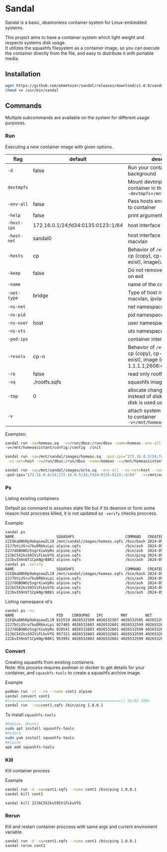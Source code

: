 # Sandal

Sandal is a basic, deamonless container system for Linux-embedded systems.

This project aims to have a container system which light weight and respects systems disk usage.  
It utilizes the squashfs filesystem as a container image, so you can execute the container directly from the file, and easy to distribute it with portable media.

## Installation

```bash
wget https://github.com/ahmetozer/sandal/releases/download/v1.0.0/sandal_1.0.0_linux_armv7 -O /usr/bin/sandal
chmod +x /usr/bin/sandal
```

## Commands

Multiple subcommands are available on the system for different usage purposes.

### Run

Executing a new container image with given options.

| flag  | default  | description  |
|---|---|---|
| `-d` | false | Run your container at background  |
| `devtmpfs` |   | Mount devtmpfs inside the container in the given location <br/> `-devtmpfs=/mnt/host/dev` |
| `-env-all` | false | Pass hosts enviroment variable to container |
| `-help` | false | print argument helps |
| `-host-ips` | 172.16.0.1/24;fd34:0135:0123::1/64 | host interface ip addresses |
| `-host-net` |  sandal0 |  host interface for bridge or macvlan |
| `-hosts` | cp | Behavior of `/etc/hosts` file. <br/>cp (copy), cp-n (copy if not exist), image(use image) |
| `-keep` | false | Do not remove container files on exit |
| `-name` |   | name of the container |
| `-net-type` | bridge | Type of host net type. bridge, macvlan, ipvlan  |
| `-ns-net` |   | net namespace or host |
| `-ns-pid` |   | pid namespace or host |
| `-ns-user` | host | user namespace or host |
| `-ns-uts` |   | uts namespace or host |
| `-pod-ips` |   | container interface ips |
| `-resolv` | cp-n | Behavior of `/etc/resolv` file. <br/>cp (copy), cp-n (copy if not exist), image (use image), 1.1.1.1;2606:4700:4700::1111 |
| `-ro` | false | read only rootfs |
| `-sq` | ./rootfs.sqfs | squashfs image location  |
| `-tmp` | 0 | allocate changes at memory instead of disk. unit is in MB, disk is used used by default |
| `-v` |   | attach system directory paths to container <br/> `-v=/mnt/homeasistant:/config` |

Examples:

```sh
sandal run -sq=homeas.sq  -v=/run/dbus:/run/dbus -name=homeas -env-all \
-v=/mnt/homeassistant/config:/config  /init

sandal run -sq=/mnt/sandal/images/homeas.sq  -pod-ips="172.16.0.3/24;fd34:0135:0123::3/64" \
 -ns-net=host -v=/run/dbus:/run/dbus -name=homeas -v=/mnt/homeassistant/config:/config  /init

sandal run -sq=/mnt/sandal/images/octo.sq  -env-all --ns-net=host --name=octo \
-pod-ips="172.16.0.4/24;172.16.0.5/24;fd34:0135:0123::4/64"  -v=/mnt/octo:/octoprint/octoprint  -devtmpfs=/mnt/external/ /init
```

### Ps

Listing existing containers

Default ps command is assumes state file but if its deamon or form some reason host proccess killed, it is not updated so `-verify` checks proccess.

Example:

```bash
sandal ps
NAME                   SQUASHFS                       COMMAND   CREATED                   STATUS                                       PID
22IQkaDNhRp9okqsewZL19 /mnt/sandal/images/homeas.sqfs /bin/bash 2024-05-11T22:48:59+01:00 exit 0                                       815519
22J7btLUSru7kuDRbkxLpi alpine.sqfs                    /bin/ash  2024-05-12T15:18:32+01:00 exit 0                                       927465
22J7dGBOWOz5sgrXiwVpRx alpine.sqfs                    /bin/ash  2024-05-12T15:20:38+01:00 exit 0                                       928541
22JbC5X2ks59IViFLkuVfG alpine.sqfs                    /bin/ping 2024-05-12T19:38:31+01:00 running                                      957321 <- Note here
22JbvIh9nbT1CpkNgrB8K1 alpine.sqfs                    /bin/ash  2024-05-12T19:32:28+01:00 exit 130                                     953991
sandal ps -verify
NAME                   SQUASHFS                       COMMAND   CREATED                   STATUS                                       PID
22IQkaDNhRp9okqsewZL19 /mnt/sandal/images/homeas.sqfs /bin/bash 2024-05-11T22:48:59+01:00 exit 0                                       815519
22J7btLUSru7kuDRbkxLpi alpine.sqfs                    /bin/ash  2024-05-12T15:18:32+01:00 exit 0                                       927465
22J7dGBOWOz5sgrXiwVpRx alpine.sqfs                    /bin/ash  2024-05-12T15:20:38+01:00 exit 0                                       928541
22JbC5X2ks59IViFLkuVfG alpine.sqfs                    /bin/ping 2024-05-12T19:38:31+01:00 hang                                         957321 <-
22JbvIh9nbT1CpkNgrB8K1 alpine.sqfs                    /bin/ash  2024-05-12T19:32:28+01:00 exit 130                                     953991
```

Listing namespace id's

```bash
sandal ps -ns
NAME                   PID    CGROUPNS   IPC        MNT        NET        PIDNS      USERNS     UTS
22IQkaDNhRp9okqsewZL19 815519 4026532509 4026532507 4026532505 4026532510 4026532508 4026531837 4026532506
22J7btLUSru7kuDRbkxLpi 927465 4026532603 4026532601 4026532599 4026532604 4026532602 4026531837 4026532600
22J7dGBOWOz5sgrXiwVpRx 928541 4026532603 4026532601 4026532599 4026532604 4026532602 4026531837 4026532600
22JbC5X2ks59IViFLkuVfG 957321 4026532603 4026532601 4026532599 4026532604 4026532602 4026531837 4026532600
22JbvIh9nbT1CpkNgrB8K1 953991 4026532603 4026532601 4026532599 4026532604 4026532602 4026531837 4026532600
```

### Convert

Creating squashfs from existing containers.  
Note: this process requires podman or docker to get details for your container, and `squashfs-tools` to create a squashfs archive image.

Example

```bash
podman run -it --rm --name cont1 alpine
sandal convert cont1
#[==================================================|] 92/92 100%
sandal run  -sq=cont1.sqfs /bin/ping 1.0.0.1
```

To install `squashfs-tools`

```bash
#Debian, Ubuntu
sudo apt install squashfs-tools
#Fedora
sudo yum install squashfs-tools
#Alpine
apk add squashfs-tools
```

### Kill

Kill container process

Example

```bash
sandal run -d -sq=cont1.sqfs --name cont1 /bin/ping 1.0.0.1
sandal kill cont1

sandal kill 22JbC5X2ks59IViFLkuVfG
```

### Rerun

Kill and restart container proccess with same args and current enviroment variable.

```bash
sandal run -d -sq=cont1.sqfs --name cont1 /bin/ping 1.0.0.1
sandal rerun cont1
```
